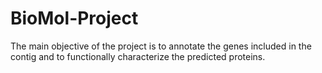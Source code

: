 # BioMol-Project
The main objective of the project is to annotate the genes included in the contig and to functionally characterize the predicted proteins.
